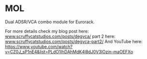 # MOL

Dual ADSR/VCA combo module for Eurorack.

For more details check my blog post here: www.scruffycatstudios.com/posts/degvca/
part 2 here: www.scruffycatstudios.com/posts/degvca-part2/
And YouTube here: https://www.youtube.com/watch?v=CZ0J_sP1nE4&list=PLdO1IhDAhMdK4l8dJ0V3lOzin-maOEFXo